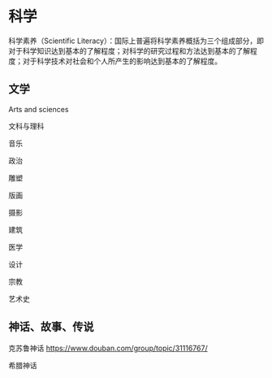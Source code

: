 # 科学

科学素养（Scientific Literacy）：国际上普遍将科学素养概括为三个组成部分，即对于科学知识达到基本的了解程度；对科学的研究过程和方法达到基本的了解程度；对于科学技术对社会和个人所产生的影响达到基本的了解程度。

## 文学

Arts and sciences

文科与理科

音乐

政治

雕塑

版画

摄影

建筑

医学

设计

宗教

艺术史

## 神话、故事、传说

克苏鲁神话
https://www.douban.com/group/topic/31116767/

希腊神话